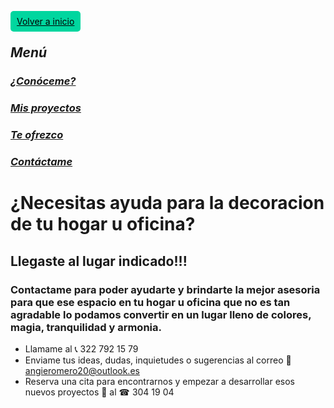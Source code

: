 <a href="/" style="background:#00d69f;
border-radius: 5px;border:none;outline:none;
padding: 8px 10px;color: black;">
      Volver a inicio
</a>

## ***Menú***
### [*¿Conóceme?*](./about.md)
### [*Mis proyectos*](./gallery.md)
### [*Te ofrezco*](./services.md)
### [*Contáctame*](./contact.md)



# **¿Necesitas ayuda para la decoracion de tu hogar u oficina?**

## **Llegaste al lugar indicado!!!**

### Contactame para poder ayudarte y brindarte la mejor asesoria para que ese espacio en tu hogar u oficina que no es tan agradable lo podamos convertir en un lugar lleno de colores, magia, tranquilidad y armonia. 

+ Llamame al 📞 322 792 15 79
+ Enviame tus ideas, dudas, inquietudes o sugerencias al correo 💌 angieromero20@outlook.es
+ Reserva una cita para encontrarnos y empezar a desarrollar esos nuevos proyectos 📆 al ☎ 304 19 04

